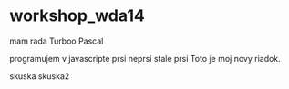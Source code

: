 # workshop_wda14
mam rada Turboo Pascal

programujem v javascripte
prsi
neprsi
stale prsi
Toto je moj novy riadok.

skuska
skuska2